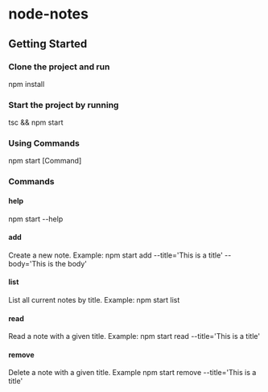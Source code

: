 # node-notes


## Getting Started

### Clone the project and run 
npm install

### Start the project by running
tsc && npm start


### Using Commands
npm start [Command]

### Commands

#### help
npm start --help

#### add
Create a new note.
Example: npm start add --title='This is a title' --body='This is the body'

#### list
List all current notes by title.
Example: npm start list

#### read
Read a note with a given title.
Example: npm start read --title='This is a title'

#### remove
Delete a note with a given title.
Example npm start remove --title='This is a title'
